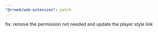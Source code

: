 ```yaml
---
"@rrweb/web-extension": patch
---
```


fix: remove the permission not needed and update the player style link
